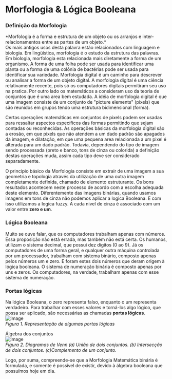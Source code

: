 # Morfologia & Lógica Booleana
<h3>Definição da Morfologia</h3>
 *Morfologia é a forma e estrutura de um objeto ou os arranjos e inter-relacionamentos entre as partes de um objeto.*
<br>
  Os mais antigos usos desta palavra estão relacionados com linguagem e biologia. Em lingüística, morfologia é o estudo da estrutura das palavras. Em biologia, morfologia esta relacionada mais diretamente a forma de um organismo. A forma de uma folha pode ser usada para identificar uma planta ou a forma de uma colônia de bactérias pode ser usada para identificar sua variedade. Morfologia digital é um caminho para descrever ou analisar a forma de um objeto digital.
A morfologia digital é uma ciência relativamente recente, pois só os computadores digitais permitiram seu uso na pratica. Por outro lado os matemáticos a consideram uso da teoria de conjuntos que é uma area bem estudada. A idéia de morfologia digital é que uma imagem consiste de um conjunto de "picture elements" (pixels) que são reunidos em grupos tendo uma estrutura bidimensional (forma).

Certas operações matemáticas em conjuntos de pixels podem ser usadas para ressaltar aspectos específicos das formas permitindo que sejam contadas ou reconhecidas.
As operações básicas da morfologia digital são a erosão, em que pixels que não atendem a um dado padrão são apagados da imagem, e dilatação, em que uma pequena area relacionada a um pixel é alterada para um dado padrão. Todavia, dependendo do tipo de imagem sendo processada (preto e banco, tons de cinza ou colorida) a definição destas operações muda, assim cada tipo deve ser considerado separadamente.

  O principio básico da Morfologia consiste em extrair de uma imagem a sua geometria e topologia através da utilização de uma outra imagem completamente definida, chamado de elemento estruturante. Os bons resultados acontecem neste processo de acordo com a escolha adequada deste elemento. Diferentemente das imagens binárias, quando usamos imagens em tons de cinza não podemos aplicar a logica Booleana. E com isso utilizamos a logica fuzzy. A cada nivel de cinza é associado com um valor entre **zero e um**.
<h3>Lógica Booleana</h3>
  Muito se ouve falar, que os computadores trabalham apenas com números. Essa proposição não está errada, mas também não está certa. Os humanos, utilizam o sistema decimal, que possui dez dígitos (0 ao 9). Já os computadores de uma forma geral, e qualquer outra máquina controlada por um processador, trabalham com sistema binário, composto apenas pelos números um e zero. E foram estes dois números que deram origem à lógica booleana. O sistema de numeração binária é composto apenas por uns e zeros. Os computadores, na verdade, trabalham apenas com esse sistema de numeração.
  <h3>Portas lógicas </h3>
  
  Na lógica Booleana, o zero representa falso, enquanto o um representa verdadeiro. Para trabalhar com esses valores e torná-los algo lógico, que possa ser aplicado, são necessárias as chamadas **portas lógicas**.
  <br>
  ![image](https://user-images.githubusercontent.com/95155200/202918002-1618bcf8-3826-4f4d-88f3-cb266c7d5295.png)
  <br>
*Figura 1. Representação de algumas portas lógicas*

Álgebra dos conjuntos
<br>
![image](https://user-images.githubusercontent.com/95155200/202918075-75ba35e1-eba8-4aa8-b273-a2eae1e991eb.png)
<br>
*Figura 2. Diagramas de Venn (a) União de dois conjuntos. (b) Intersecção de dois conjuntos. (c)Complemento de um conjunto.*

Logo, por suma, compreende-se que a Morfologia Matemática binária é formulada, e somente é possível de existir, devido à álgebra booleana que possuímos hoje em dia.

